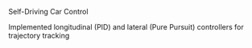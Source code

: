 Self-Driving Car Control 

Implemented longitudinal (PID) and lateral (Pure Pursuit) controllers for trajectory tracking

